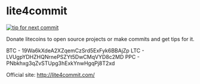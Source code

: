 lite4commit
==========
[![tip for next commit](http://peer4commit.com/projects/15.svg)](http://peer4commit.com/projects/15)

Donate litecoins to open source projects or make commits and get tips for it.

BTC - 19Wa6kXdeA2XZqemCzSrd5ExFyk6BBAjZp
LTC - LVUgpYDHZHQNrnePSZYt5DwCMqVYD8c2MD
PPC - PNbkhxg3qZvSTUpg3hExkYnwHgqPj8T2xd

Official site: http://lite4commit.com/



